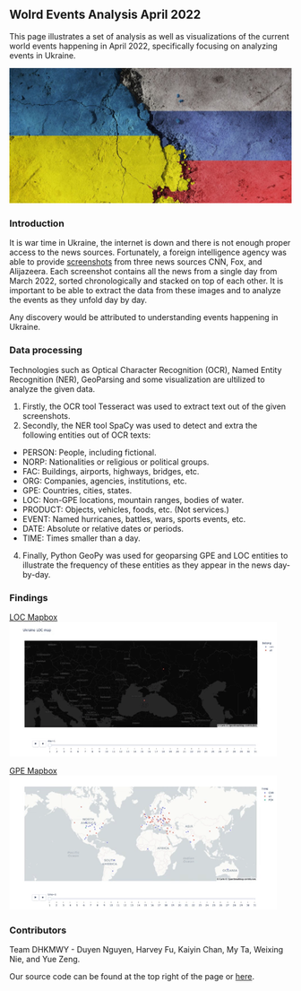 ## Wolrd Events Analysis April 2022

This page illustrates a set of analysis as well as visualizations of the current world events happening in April 2022, specifically focusing on analyzing events in Ukraine. 

![image](Russia-Ukraine.jpeg)

### Introduction

It is war time in Ukraine, the internet is down and there is not enough proper access to the news sources. Fortunately, a foreign intelligence agency was able to provide [screenshots](https://drive.google.com/file/d/1XhV7EUPRAKlzKHYpjR_LN1W3IjP8l-5U/view) from three news sources CNN, Fox, and Alijazeera. Each screenshot contains all the news from a single day from March 2022, sorted chronologically and stacked on top of each other. It is important to be able to extract the data from these images and to analyze the events as they unfold day by day. 

Any discovery would be attributed to understanding events happening in Ukraine. 

### Data processing

Technologies such as Optical Character Recognition (OCR), Named Entity Recognition (NER), GeoParsing and some visualization are ultilized to analyze the given data.

1. Firstly, the OCR tool Tesseract was used to extract text out of the given screenshots.
2. Secondly, the NER tool SpaCy was used to detect and extra the following entities out of OCR texts:
  - PERSON: People, including fictional.
  - NORP: Nationalities or religious or political groups.
  - FAC: Buildings, airports, highways, bridges, etc.
  - ORG: Companies, agencies, institutions, etc.
  - GPE: Countries, cities, states.
  - LOC: Non-GPE locations, mountain ranges, bodies of water.
  - PRODUCT: Objects, vehicles, foods, etc. (Not services.)
  - EVENT: Named hurricanes, battles, wars, sports events, etc.
  - DATE: Absolute or relative dates or periods.
  - TIME: Times smaller than a day.
4. Finally, Python GeoPy was used for geoparsing GPE and LOC entities to illustrate the frequency of these entities as they appear in the news day-by-day.


### Findings

[LOC Mapbox](LOC_pic.html)
![LOC Mapbox](gif/LOC.gif)

[GPE Mapbox](gpe.html)
![GPE gif](gif/gpe.gif)


### Contributors
Team DHKMWY - Duyen Nguyen, Harvey Fu, Kaiyin Chan, My Ta, Weixing Nie, and Yue Zeng.

Our source code can be found at the top right of the page or [here](https://github.com/duyen21/World-Events-Analysis).
